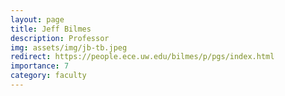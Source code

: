 ```yaml
---
layout: page
title: Jeff Bilmes
description: Professor
img: assets/img/jb-tb.jpeg
redirect: https://people.ece.uw.edu/bilmes/p/pgs/index.html
importance: 7
category: faculty
---
```


